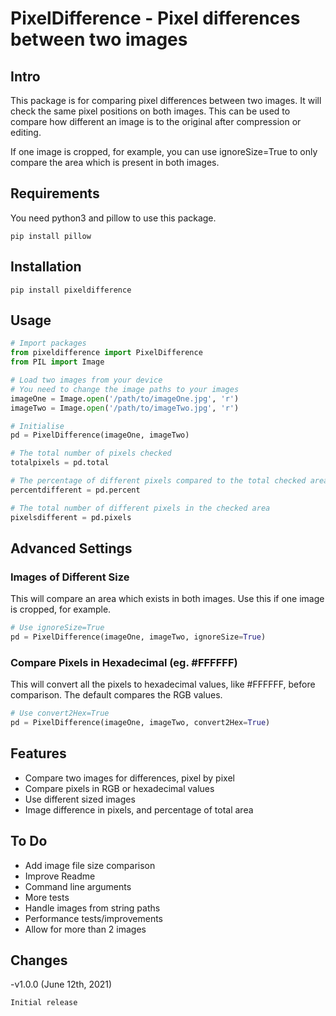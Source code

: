 # PixelDifference - Pixel differences between two images

## Intro

This package is for comparing pixel differences between two images. It will check the same pixel positions on both images. This can be used to compare how different an image is to the original after compression or editing.

If one image is cropped, for example, you can use ignoreSize=True to only compare the area which is present in both images.

## Requirements

You need python3 and pillow to use this package.

```
pip install pillow
```

## Installation

```
pip install pixeldifference
```

## Usage

```python
# Import packages
from pixeldifference import PixelDifference
from PIL import Image

# Load two images from your device
# You need to change the image paths to your images
imageOne = Image.open('/path/to/imageOne.jpg', 'r')
imageTwo = Image.open('/path/to/imageTwo.jpg', 'r')

# Initialise
pd = PixelDifference(imageOne, imageTwo)

# The total number of pixels checked
totalpixels = pd.total

# The percentage of different pixels compared to the total checked area
percentdifferent = pd.percent

# The total number of different pixels in the checked area
pixelsdifferent = pd.pixels
```

## Advanced Settings

### Images of Different Size

This will compare an area which exists in both images. Use this if one image is cropped, for example.

```python
# Use ignoreSize=True
pd = PixelDifference(imageOne, imageTwo, ignoreSize=True)
```

### Compare Pixels in Hexadecimal (eg. #FFFFFF)

This will convert all the pixels to hexadecimal values, like #FFFFFF, before comparison. The default compares the RGB values.

```python
# Use convert2Hex=True
pd = PixelDifference(imageOne, imageTwo, convert2Hex=True)
```

## Features

- Compare two images for differences, pixel by pixel
- Compare pixels in RGB or hexadecimal values
- Use different sized images
- Image difference in pixels, and percentage of total area

## To Do

- Add image file size comparison
- Improve Readme
- Command line arguments
- More tests
- Handle images from string paths
- Performance tests/improvements
- Allow for more than 2 images

## Changes

-v1.0.0 (June 12th, 2021)

    Initial release